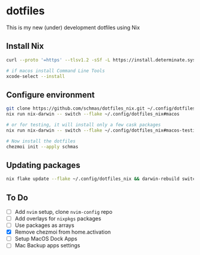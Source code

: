 # dotfiles

This is my new (under) development dotfiles using Nix

## Install Nix

```bash
curl --proto '=https' --tlsv1.2 -sSf -L https://install.determinate.systems/nix | sh -s -- install

# if macos install Command Line Tools
xcode-select --install
```

## Configure environment

```bash
git clone https://github.com/schmas/dotfiles_nix.git ~/.config/dotfiles_nix
nix run nix-darwin -- switch --flake ~/.config/dotfiles_nix#macos

# or for testing, it will install only a few cask packages
nix run nix-darwin -- switch --flake ~/.config/dotfiles_nix#macos-testing

# Now install the dotfiles
chezmoi init --apply schmas
```

## Updating packages

```bash
nix flake update --flake ~/.config/dotfiles_nix && darwin-rebuild switch --flake ~/.config/dotfiles_nix#macos
```

## To Do

- [ ] Add `nvim` setup, clone `nvim-config` repo
- [ ] Add overlays for `nixpkgs` packages
- [ ] Use packages as arrays
- [x] Remove chezmoi from home.activation
- [ ] Setup MacOS Dock Apps
- [ ] Mac Backup apps settings
